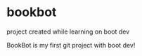 # bookbot
project created while learning on boot dev

BookBot is my first git project with boot dev!